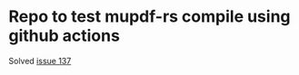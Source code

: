 # Repo to test mupdf-rs compile using github actions

Solved [issue 137](https://github.com/messense/mupdf-rs/issues/137)

